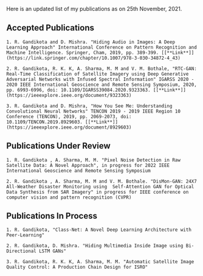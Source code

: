 Here is an updated list of my publications as on 25th November, 2021. 
## Accepted Publications
    1. R. Gandikota and D. Mishra. "Hiding Audio in Images: A Deep Learning Approach" International Conference on Pattern Recognition and Machine Intelligence. Springer, Cham, 2019, pp. 389-399. [[**Link**]](https://link.springer.com/chapter/10.1007/978-3-030-34872-4_43)
    
    2. R. Gandikota, R. K. K, A. Sharma, M. M and V. M. Bothale, "RTC-GAN: Real-Time Classification of Satellite Imagery using Deep Generative Adversarial Networks with Infused Spectral Information" IGARSS 2020 - 2020 IEEE International Geoscience and Remote Sensing Symposium, 2020, pp. 6993-6996, doi: 10.1109/IGARSS39084.2020.9323363. [[**Link**]](https://ieeexplore.ieee.org/document/9323363)

    3. R. Gandikota and D. Mishra, "How You See Me: Understanding Convolutional Neural Networks" TENCON 2019 - 2019 IEEE Region 10 Conference (TENCON), 2019, pp. 2069-2073, doi: 10.1109/TENCON.2019.8929603. [[**Link**]](https://ieeexplore.ieee.org/document/8929603)

## Publications Under Review
    1. R. Gandikota , A. Sharma, M. M. "Pixel Noise Detection in Raw Satellite Data: A Novel Approach", in progress for 2022 IEEE International Geoscience and Remote Sensing Symposium
    
    2. R. Gandikota , A. Sharma, M. M and V. M. Bothale. "DisMon-GAN: 24X7 All-Weather Disaster Monitoring using  Self-Attention GAN for Optical Data Synthesis from SAR Imagery" in progress for IEEE conference on computer vision and pattern recognition (CVPR)

## Publications In Process
    1. R. Gandikota, "Class-Net: A Novel Deep Learning Architecture with Peer-Learning"
    
    2. R. Gandikota, D. Mishra. "Hiding Multimedia Inside Image using Bi-Directional LSTM GANs"
    
    3. R. Gandikota, R. K. K, A. Sharma, M. M. "Automatic Satellite Image Quality Control: A Production Chain Design for ISRO"
 